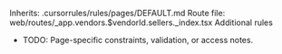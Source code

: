 Inherits: .cursorrules/rules/pages/DEFAULT.md
Route file: web/routes/_app.vendors.$vendorId.sellers._index.tsx
Additional rules
- TODO: Page-specific constraints, validation, or access notes.
